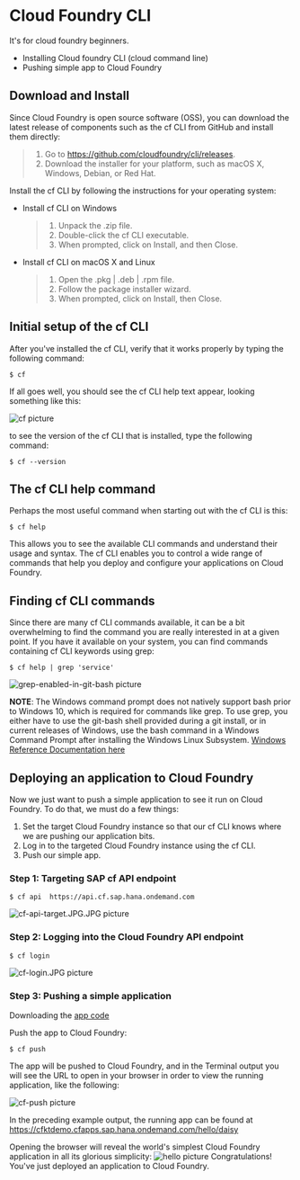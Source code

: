 # Cloud Foundry CLI
It's for cloud foundry beginners.
* Installing Cloud foundry CLI (cloud command line)
* Pushing simple app to Cloud Foundry
## Download and Install
Since Cloud Foundry is open source software (OSS), you can download the latest release of components such as the cf CLI from GitHub and install them directly:
> 1. Go to https://github.com/cloudfoundry/cli/releases.
> 2. Download the installer for your platform, such as macOS X, Windows, Debian, or Red Hat.

Install the cf CLI by following the instructions for your operating system:
+ Install cf CLI on Windows
  > 1. Unpack the .zip file.
  > 2. Double-click the cf CLI executable.
  > 3. When prompted, click on Install, and then Close.
+ Install cf CLI on macOS X and Linux
  > 1. Open the .pkg | .deb | .rpm file.
  > 2. Follow the package installer wizard.
  > 3. When prompted, click on Install, then Close.

## Initial setup of the cf CLI 
After you've installed the cf CLI, verify that it works properly by typing the following command:

```$ cf```

If all goes well, you should see the cf CLI help text appear, looking something like this:

![cf picture](/images/cf.JPG)

to see the version of the cf CLI that is installed, type the following command:

```$ cf --version```

## The cf CLI help command
Perhaps the most useful command when starting out with the cf CLI is this:

```$ cf help```

This allows you to see the available CLI commands and understand their usage and syntax. The cf CLI enables you to control a wide range of commands that help you deploy and configure your applications on Cloud Foundry.

## Finding cf CLI commands
Since there are many cf CLI commands available, it can be a bit overwhelming to find the command you are really interested in at a given point. If you have it available on your system, you can find commands containing cf CLI keywords using grep:

```$ cf help | grep 'service'```

![grep-enabled-in-git-bash picture](/images/grep-enabled-in-git-bash.JPG)

**NOTE**: The Windows command prompt does not natively support bash prior to Windows 10, which is required for commands like grep. To use grep, you either have to use the git-bash shell provided during a git install, or in current releases of Windows, use the bash command in a Windows Command Prompt after installing the Windows Linux Subsystem. [Windows Reference Documentation here](https://docs.microsoft.com/en-us/windows/wsl/install-win10) 

## Deploying an application to Cloud Foundry
Now we just want to push a simple application to see it run on Cloud Foundry. To do that, we must do a few things:
1. Set the target Cloud Foundry instance so that our cf CLI knows where we are pushing our application bits. 
2. Log in to the targeted Cloud Foundry instance using the cf CLI.
3. Push our simple app.

### Step 1: Targeting SAP cf API endpoint
```$ cf api  https://api.cf.sap.hana.ondemand.com```

![cf-api-target.JPG.JPG picture](/images/cf-api-target.JPG)

### Step 2: Logging into the Cloud Foundry API endpoint
```$ cf login```

![cf-login.JPG picture](/images/cf-login.JPG)

### Step 3: Pushing a simple application

Downloading the [app code](./codes/demo)

Push the app to Cloud Foundry:

```$ cf push```

The app will be pushed to Cloud Foundry, and in the Terminal output you will see the URL to open in your browser in order to view the running application, like the following:

![cf-push picture](./images/cf-push.JPG)

In the preceding example output, the running app can be found at https://cfktdemo.cfapps.sap.hana.ondemand.com/hello/daisy

Opening the browser will reveal the world's simplest Cloud Foundry application in all its glorious simplicity:
![hello picture](./images/hello-daisy.JPG)
Congratulations! You've just deployed an application to Cloud Foundry.